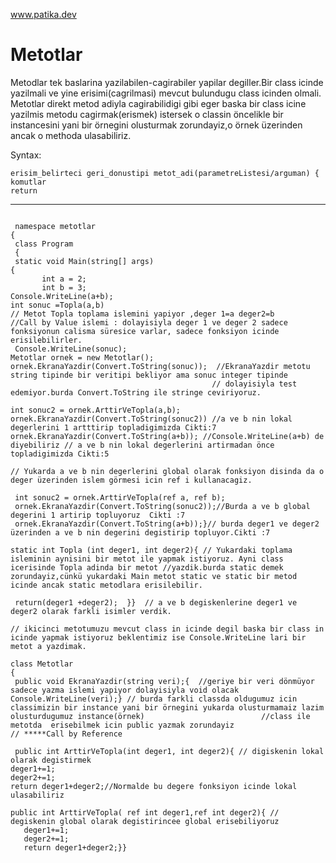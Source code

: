 www.patika.dev
# Metotlar


Metodlar tek baslarina yazilabilen-cagirabiler yapilar degiller.Bir class icinde yazilmali ve yine erisimi(cagrilmasi) mevcut bulundugu class icinden olmali.
Metotlar direkt metod adiyla cagirabilidigi gibi eger baska bir class icine yazilmis metodu cagirmak(erismek) istersek o classin öncelikle bir instancesini yani bir örnegini olusturmak zorundayiz,o örnek üzerinden ancak o methoda ulasabiliriz.

 Syntax:
 
  ```
  erisim_belirteci geri_donustipi metot_adi(parametreListesi/arguman) {
  komutlar
  return
  ```
  
 ---------------------------------------------------------------------------------------------------------

```

 namespace metotlar
{
 class Program
 {
 static void Main(string[] args)
{
       int a = 2;
       int b = 3;
Console.WriteLine(a+b);
int sonuc =Topla(a,b) 
// Metot Topla toplama islemini yapiyor ,deger 1=a deger2=b 
//Call by Value islemi : dolayisiyla deger 1 ve deger 2 sadece fonksiyonun calisma süresice varlar, sadece fonksiyon icinde erisilebilirler.
 Console.WriteLine(sonuc);
Metotlar ornek = new Metotlar();
ornek.EkranaYazdir(Convert.ToString(sonuc));  //EkranaYazdir metotu string tipinde bir veritipi bekliyor ama sonuc integer tipinde 
                                             // dolayisiyla test edemiyor.burda Convert.ToString ile stringe ceviriyoruz.

int sonuc2 = ornek.ArttirVeTopla(a,b); 
ornek.EkranaYazdir(Convert.ToString(sonuc2)) //a ve b nin lokal degerlerini 1 artttirip topladigimizda Cikti:7
ornek.EkranaYazdir(Convert.ToString(a+b)); //Console.WriteLine(a+b) de diyebiliriz // a ve b nin lokal degerlerini artirmadan önce topladigimizda Cikti:5

// Yukarda a ve b nin degerlerini global olarak fonksiyon disinda da o deger üzerinden islem görmesi icin ref i kullanacagiz.

 int sonuc2 = ornek.ArttirVeTopla(ref a, ref b); 
 ornek.EkranaYazdir(Convert.ToString(sonuc2));//Burda a ve b global degerini 1 artirip topluyoruz  Cikti :7
 ornek.EkranaYazdir(Convert.ToString(a+b));}// burda deger1 ve deger2 üzerinden a ve b nin degerini degistirip topluyor.Cikti :7 

static int Topla (int deger1, int deger2){ // Yukardaki toplama isleminin aynisini bir metot ile yapmak istiyoruz. Ayni class icerisinde Topla adinda bir metot //yazdik.burda static demek zorundayiz,cünkü yukardaki Main metot static ve static bir metod icinde ancak static metodlara erisilebilir.
 
 return(deger1 +deger2);  }}  // a ve b degiskenlerine deger1 ve deger2 olarak farkli isimler verdik.
 
// ikicinci metotumuzu mevcut class in icinde degil baska bir class in icinde yapmak istiyoruz beklentimiz ise Console.WriteLine lari bir metot a yazdimak.

class Metotlar
{ 
 public void EkranaYazdir(string veri);{  //geriye bir veri dönmüyor sadece yazma islemi yapiyor dolayisiyla void olacak
Console.WriteLine(veri);} // burda farkli classda oldugumuz icin classimizin bir instance yani bir örnegini yukarda olusturmamaiz lazim olusturdugumuz instance(örnek)                          //class ile metotda  erisebilmek icin public yazmak zorundayiz
// *****Call by Reference 

 public int ArttirVeTopla(int deger1, int deger2){ // digiskenin lokal olarak degistirmek 
deger1+=1;
deger2+=1;
return deger1+deger2;//Normalde bu degere fonksiyon icinde lokal ulasabiliriz

public int ArttirVeTopla( ref int deger1,ref int deger2){ // degiskenin global olarak degistirincee global erisebiliyoruz 
   deger1+=1;
   deger2+=1;
   return deger1+deger2;}}            
```
